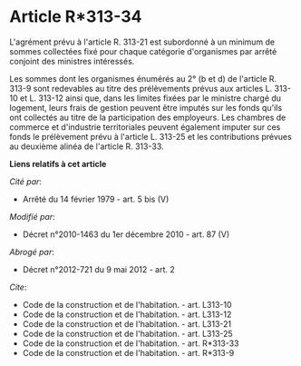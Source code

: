 # Article R*313-34

L'agrément prévu à l'article R. 313-21 est subordonné à un minimum de sommes collectées fixé pour chaque catégorie
d'organismes par arrêté conjoint des ministres intéressés. 

Les sommes dont les organismes énumérés au 2° (b et d) de l'article R. 313-9 sont redevables au titre des prélèvements prévus
aux articles L. 313-10 et L. 313-12 ainsi que, dans les limites fixées par le ministre chargé du logement, leurs frais de
gestion peuvent être imputés sur les fonds qu'ils ont collectés au titre de la participation des employeurs. Les
chambres de commerce et d'industrie territoriales peuvent également imputer sur ces fonds le prélèvement prévu à l'article L.
313-25 et les contributions prévues au deuxième alinéa de l'article R. 313-33.

**Liens relatifs à cet article**

_Cité par_:

  - Arrêté du 14 février 1979 - art. 5 bis (V)

_Modifié par_:

  - Décret n°2010-1463 du 1er décembre 2010 - art. 87 (V)

_Abrogé par_:

  - Décret n°2012-721 du 9 mai 2012 - art. 2

_Cite_:

  - Code de la construction et de l'habitation. - art. L313-10
  - Code de la construction et de l'habitation. - art. L313-12
  - Code de la construction et de l'habitation. - art. L313-21
  - Code de la construction et de l'habitation. - art. L313-25
  - Code de la construction et de l'habitation. - art. R*313-33
  - Code de la construction et de l'habitation. - art. R*313-9
